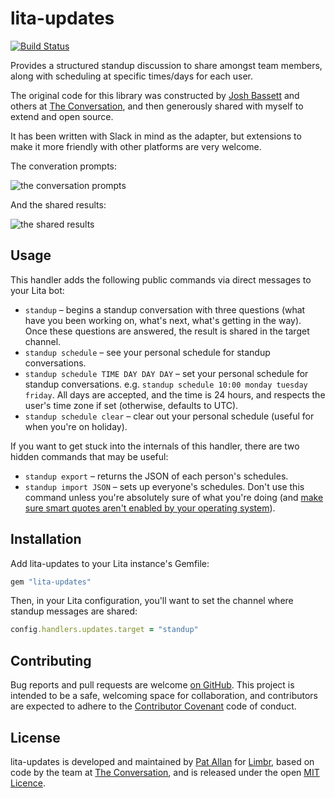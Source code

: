 # lita-updates

[![Build Status](https://travis-ci.com/limbrapp/lita-updates.svg?branch=master)](https://travis-ci.com/limbrapp/lita-updates)

Provides a structured standup discussion to share amongst team members, along with scheduling at specific times/days for each user.

The original code for this library was constructed by [Josh Bassett](https://twitter.com/nullobject) and others at [The Conversation](https://theconversation.com/au), and then generously shared with myself to extend and open source.

It has been written with Slack in mind as the adapter, but extensions to make it more friendly with other platforms are very welcome.

The converation prompts:

![the conversation prompts](https://pat-public.s3.amazonaws.com/lita-updates-conversation.png)

And the shared results:

![the shared results](https://pat-public.s3.amazonaws.com/lita-updates-results.png)

## Usage

This handler adds the following public commands via direct messages to your Lita bot:

* `standup` – begins a standup conversation with three questions (what have you been working on, what's next, what's getting in the way). Once these questions are answered, the result is shared in the target channel.
* `standup schedule` – see your personal schedule for standup conversations.
* `standup schedule TIME DAY DAY DAY` – set your personal schedule for standup conversations. e.g. `standup schedule 10:00 monday tuesday friday`. All days are accepted, and the time is 24 hours, and respects the user's time zone if set (otherwise, defaults to UTC).
* `standup schedule clear` – clear out your personal schedule (useful for when you're on holiday).

If you want to get stuck into the internals of this handler, there are two hidden commands that may be useful:

* `standup export` – returns the JSON of each person's schedules.
* `standup import JSON` – sets up everyone's schedules. Don't use this command unless you're absolutely sure of what you're doing (and [make sure smart quotes aren't enabled by your operating system](https://twitter.com/SlackHQ/status/898272637020852224)).

## Installation

Add lita-updates to your Lita instance's Gemfile:

```ruby
gem "lita-updates"
```

Then, in your Lita configuration, you'll want to set the channel where standup messages are shared:

```ruby
config.handlers.updates.target = "standup"
```

## Contributing

Bug reports and pull requests are welcome [on GitHub](https://github.com/limbr/lita-updates). This project is intended to be a safe, welcoming space for collaboration, and contributors are expected to adhere to the [Contributor Covenant](http://contributor-covenant.org) code of conduct.

## License

lita-updates is developed and maintained by [Pat Allan](https://freelancing-gods.com) for [Limbr](https://limbr.org), based on code by the team at [The Conversation](https://theconversation.com/au), and is released under the open [MIT Licence](https://opensource.org/licenses/MIT).

